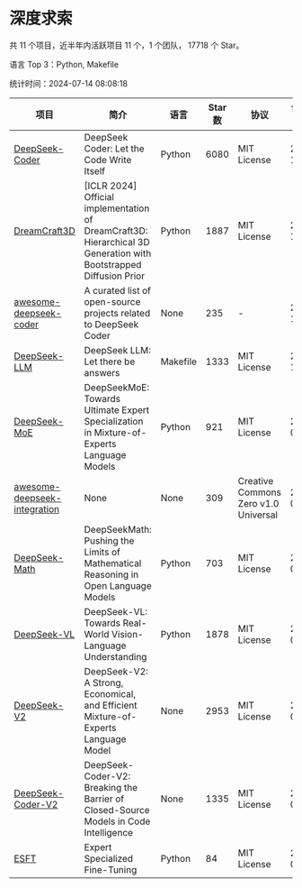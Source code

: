 # 深度求索

共 11 个项目，近半年内活跃项目 11 个，1 个团队， 17718 个 Star。

语言 Top 3：Python, Makefile

统计时间：2024-07-14 08:08:18

| 项目 | 简介 | 语言 | Star 数 | 协议 | 创建时间 | 最后更新时间 |
| --- | --- | --- | --- | --- | --- | --- |
| [DeepSeek-Coder](https://github.com/deepseek-ai/DeepSeek-Coder) | DeepSeek Coder: Let the Code Write Itself | Python | 6080 | MIT License | 2023-10-20 | 2024-07-14 |
| [DreamCraft3D](https://github.com/deepseek-ai/DreamCraft3D) | [ICLR 2024] Official implementation of DreamCraft3D: Hierarchical 3D Generation with Bootstrapped Diffusion Prior | Python | 1887 | MIT License | 2023-10-23 | 2024-07-13 |
| [awesome-deepseek-coder](https://github.com/deepseek-ai/awesome-deepseek-coder) | A curated list of open-source projects related to DeepSeek Coder | None | 235 | - | 2023-11-06 | 2024-07-11 |
| [DeepSeek-LLM](https://github.com/deepseek-ai/DeepSeek-LLM) | DeepSeek LLM: Let there be answers | Makefile | 1333 | MIT License | 2023-11-29 | 2024-07-14 |
| [DeepSeek-MoE](https://github.com/deepseek-ai/DeepSeek-MoE) | DeepSeekMoE: Towards Ultimate Expert Specialization in Mixture-of-Experts Language Models | Python | 921 | MIT License | 2024-01-02 | 2024-07-13 |
| [awesome-deepseek-integration](https://github.com/deepseek-ai/awesome-deepseek-integration) | None | None | 309 | Creative Commons Zero v1.0 Universal | 2024-01-11 | 2024-07-14 |
| [DeepSeek-Math](https://github.com/deepseek-ai/DeepSeek-Math) | DeepSeekMath: Pushing the Limits of Mathematical Reasoning in Open Language Models | Python | 703 | MIT License | 2024-02-05 | 2024-07-14 |
| [DeepSeek-VL](https://github.com/deepseek-ai/DeepSeek-VL) | DeepSeek-VL: Towards Real-World Vision-Language Understanding | Python | 1878 | MIT License | 2024-03-07 | 2024-07-13 |
| [DeepSeek-V2](https://github.com/deepseek-ai/DeepSeek-V2) | DeepSeek-V2: A Strong, Economical, and Efficient Mixture-of-Experts Language Model | None | 2953 | MIT License | 2024-04-22 | 2024-07-14 |
| [DeepSeek-Coder-V2](https://github.com/deepseek-ai/DeepSeek-Coder-V2) | DeepSeek-Coder-V2: Breaking the Barrier of Closed-Source Models in Code Intelligence | None | 1335 | MIT License | 2024-06-14 | 2024-07-14 |
| [ESFT](https://github.com/deepseek-ai/ESFT) | Expert Specialized Fine-Tuning | Python | 84 | MIT License | 2024-07-04 | 2024-07-14 |
